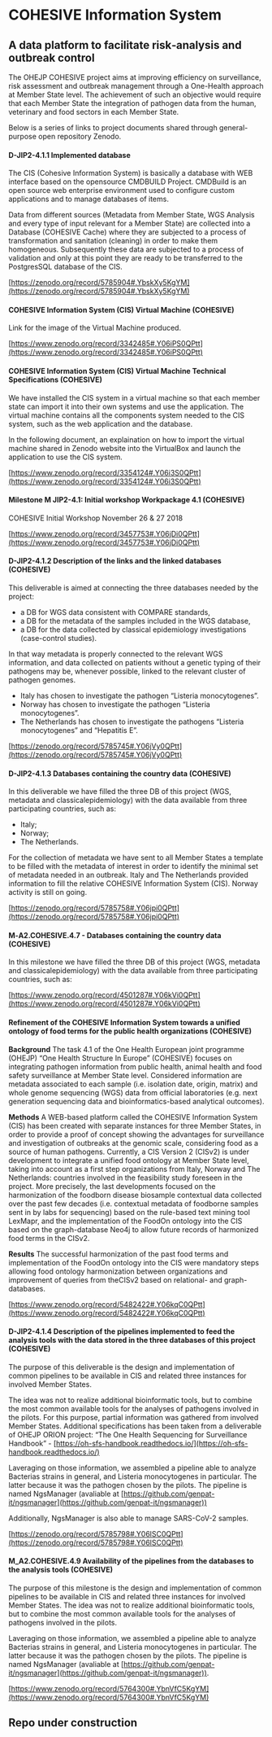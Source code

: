 # COHESIVE Information System

## A data platform to facilitate risk‐analysis and outbreak control

The OHEJP COHESIVE project aims at improving efficiency on surveillance, risk assessment and outbreak management through a One-Health approach at Member State level. The achievement of such an objective would require that each Member State the integration of pathogen data from the human, veterinary and food sectors in each Member State.

Below is a series of links to project documents shared through general-purpose open repository Zenodo.

#### D-JIP2-4.1.1 Implemented database

The CIS (Cohesive Information System) is basically a database with WEB interface based on the opensource CMDBUILD Project. CMDBuild is an open source web enterprise environment used to configure custom applications and to manage databases of items.

Data from different sources (Metadata from Member State, WGS Analysis and  every type of input relevant for a Member State) are collected into a Database (COHESIVE Cache) where they are subjected to a process of transformation and sanitation (cleaning) in order to make them homogeneous. Subsequently these data are subjected to a process of validation and only at this point they are ready to be transferred to the PostgresSQL database of the CIS.

[https://zenodo.org/record/5785904#.YbskXy5KgYM](https://zenodo.org/record/5785904#.YbskXy5KgYM)

#### COHESIVE Information System (CIS) Virtual Machine (COHESIVE)

Link for the image of the Virtual Machine produced.

[https://www.zenodo.org/record/3342485#.Y06iPS0QPtt](https://www.zenodo.org/record/3342485#.Y06iPS0QPtt)

#### COHESIVE Information System (CIS) Virtual Machine Technical Specifications (COHESIVE)

We have installed the CIS system in a virtual machine so that each member state can import it into their own systems and use the application. The virtual machine contains all the components system needed to the CIS system, such as the web application and the database.

In the following document, an explaination on how to import the virtual machine shared in Zenodo website into the VirtualBox and launch the application to use the CIS system.

[https://www.zenodo.org/record/3354124#.Y06i3S0QPtt](https://www.zenodo.org/record/3354124#.Y06i3S0QPtt)

#### Milestone M JIP2-4.1: Initial workshop Workpackage 4.1 (COHESIVE)

COHESIVE Initial Workshop November 26 & 27 2018

[https://www.zenodo.org/record/3457753#.Y06jDi0QPtt](https://www.zenodo.org/record/3457753#.Y06jDi0QPtt)

#### D-JIP2-4.1.2 Description of the links and the linked databases (COHESIVE)

This deliverable is aimed at connecting the three databases needed by the project: 
- a DB for WGS data consistent with COMPARE standards, 
- a DB for the metadata of the samples included in the WGS database, 
- a DB for the data collected by classical epidemiology investigations (case-control studies). 

In that way metadata is properly connected to the relevant WGS information, and data collected on patients without a genetic typing of their pathogens may be, whenever possible, linked to the relevant cluster of pathogen genomes.

- Italy has chosen to investigate the pathogen “Listeria monocytogenes”.
- Norway has chosen to investigate the pathogen “Listeria monocytogenes”.
- The Netherlands has chosen to investigate the pathogens “Listeria monocytogenes” and “Hepatitis E”.

[https://zenodo.org/record/5785745#.Y06jVy0QPtt](https://zenodo.org/record/5785745#.Y06jVy0QPtt)

#### D-JIP2-4.1.3 Databases containing the country data (COHESIVE)

In this deliverable we have filled the three DB of this project (WGS, metadata and classicalepidemiology) with the data available from three participating countries, such as:
- Italy;
- Norway;
- The Netherlands.

For the collection of metadata we have sent to all Member States a template to be filled with the metadata of interest in order to identify the minimal set of metadata needed in an outbreak. Italy and The Netherlands provided information to fill the relative COHESIVE Information System (CIS). Norway activity is still on going.

[https://zenodo.org/record/5785758#.Y06jpi0QPtt](https://zenodo.org/record/5785758#.Y06jpi0QPtt)

#### M‐A2.COHESIVE.4.7 - Databases containing the country data (COHESIVE)

In this milestone we have filled the three DB of this project (WGS, metadata and classicalepidemiology) with the data available from three participating countries, such as:
<!--
- Italy, [https://cohesive.izs.it/cis_italy/](https://cohesive.izs.it/cis_italy/);
- Norway, [https://cohesive.izs.it/cis_norway/](https://cohesive.izs.it/cis_norway/);
- The Netherlands (https://cohesive.izs.it/cis_holland/).
-->

[https://www.zenodo.org/record/4501287#.Y06kVi0QPtt](https://www.zenodo.org/record/4501287#.Y06kVi0QPtt)

#### Refinement of the COHESIVE Information System towards a unified ontology of food terms for the public health organizations (COHESIVE)

**Background**
The task 4.1 of the One Health European joint programme (OHEJP) “One Health Structure In Europe” (COHESIVE) focuses on integrating pathogen information from public health, animal health and food safety surveillance at Member State level. Considered information are metadata associated to each sample (i.e. isolation date, origin, matrix) and whole genome sequencing (WGS) data from official laboratories (e.g. next generation sequencing data and bioinformatics-based analytical outcomes).

**Methods**
A WEB-based platform called the COHESIVE Information System (CIS) has been created with separate instances for three Member States, in order to provide a proof of concept showing the advantages for surveillance and investigation of outbreaks at the genomic scale, considering food as a source of human pathogens. Currently, a CIS Version 2 (CISv2) is under development to integrate a unified food ontology at Member State level, taking into account as a first step organizations from Italy, Norway and The Netherlands: countries involved in the feasibility study foreseen in the project. More precisely, the last developments focused on the harmonization of the foodborn disease biosample contextual data collected over the past few decades (i.e. contextual metadata of foodborne samples sent in by labs for sequencing) based on the rule-based text mining tool LexMapr, and the implementation of the FoodOn ontology into the CIS based on the graph-database Neo4j to allow future records of harmonized food terms in the CISv2.

**Results**
The successful harmonization of the past food terms and implementation of the FoodOn ontology into the CIS were mandatory steps allowing food ontology harmonization between organizations and improvement of queries from theCISv2 based on relational- and graph-databases.

[https://www.zenodo.org/record/5482422#.Y06kqC0QPtt](https://www.zenodo.org/record/5482422#.Y06kqC0QPtt)

#### D-JIP2-4.1.4 Description of the pipelines implemented to feed the analysis tools with the data stored in the three databases of this project (COHESIVE)

The purpose of this deliverable is the design and implementation of common pipelines to be available in CIS and related three instances for involved Member States. 

The idea was not to realize additional bioinformatic tools, but to combine the most common available tools for the analyses of pathogens involved in the pilots. 
For this purpose, partial information was gathered from involved Member States. Additional specifications has been taken from a deliverable of OHEJP ORION project: “The One Health Sequencing for Surveillance Handbook” - [https://oh-sfs-handbook.readthedocs.io/](https://oh-sfs-handbook.readthedocs.io/)

Laveraging on those information, we assembled a pipeline able to analyze Bacterias strains in general, and Listeria monocytogenes in particular. The latter because it was the pathogen chosen by the pilots.
The pipeline is named NgsManager (avaliable at [https://github.com/genpat-it/ngsmanager](https://github.com/genpat-it/ngsmanager)) 

Additionally, NgsManager is also able to manage SARS-CoV-2 samples.

[https://zenodo.org/record/5785798#.Y06lSC0QPtt](https://zenodo.org/record/5785798#.Y06lSC0QPtt)

#### M_A2.COHESIVE.4.9 Availability of the pipelines from the databases to the analysis tools (COHESIVE)

The purpose of this milestone is the design and implementation of common pipelines to be available in CIS and related three instances for involved Member States. The idea was not to realize additional bioinformatic tools, but to combine the most common available tools for the analyses of pathogens involved in the pilots.

Laveraging on those information, we assembled a pipeline able to analyze Bacterias strains in general, and Listeria monocytogenes in particular. The latter because it was the pathogen chosen by the pilots. The pipeline is named NgsManager (avaliable at [https://github.com/genpat-it/ngsmanager](https://github.com/genpat-it/ngsmanager)).

[https://www.zenodo.org/record/5764300#.YbnVfC5KgYM](https://www.zenodo.org/record/5764300#.YbnVfC5KgYM)

## Repo under construction
